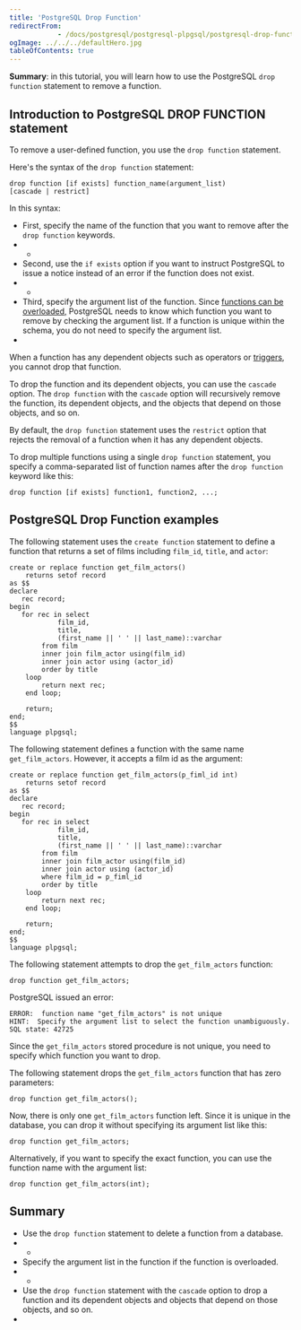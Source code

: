 ```yaml
---
title: 'PostgreSQL Drop Function'
redirectFrom: 
            - /docs/postgresql/postgresql-plpgsql/postgresql-drop-function/
ogImage: ../../../defaultHero.jpg
tableOfContents: true
---
```


**Summary**: in this tutorial, you will learn how to use the PostgreSQL `drop function` statement to remove a function.



## Introduction to PostgreSQL DROP FUNCTION statement



To remove a user-defined function, you use the `drop function` statement.



Here's the syntax of the `drop function` statement:



```
drop function [if exists] function_name(argument_list)
[cascade | restrict]
```



In this syntax:



- First, specify the name of the function that you want to remove after the `drop function` keywords.
- -
- Second, use the `if exists` option if you want to instruct PostgreSQL to issue a notice instead of an error if the function does not exist.
- -
- Third, specify the argument list of the function. Since [functions can be overloaded,](https://www.postgresqltutorial.com/postgresql-plpgsql/plpgsql-function-overloading/) PostgreSQL needs to know which function you want to remove by checking the argument list. If a function is unique within the schema, you do not need to specify the argument list.
- 


When a function has any dependent objects such as operators or [triggers](https://www.postgresqltutorial.com/postgresql-triggers/), you cannot drop that function.



To drop the function and its dependent objects, you can use the `cascade` option. The `drop function` with the `cascade` option will recursively remove the function, its dependent objects, and the objects that depend on those objects, and so on.



By default, the `drop function` statement uses the `restrict` option that rejects the removal of a function when it has any dependent objects.



To drop multiple functions using a single `drop function` statement, you specify a comma-separated list of function names after the `drop function` keyword like this:



```
drop function [if exists] function1, function2, ...;
```



## PostgreSQL Drop Function examples



The following statement uses the `create function` statement to define a function that returns a set of films including `film_id`, `title`, and `actor`:



```
create or replace function get_film_actors()
	returns setof record
as $$
declare
   rec record;
begin
   for rec in select
			film_id,
			title,
            (first_name || ' ' || last_name)::varchar
		from film
		inner join film_actor using(film_id)
		inner join actor using (actor_id)
		order by title
	loop
        return next rec;
	end loop;

	return;
end;
$$
language plpgsql;
```



The following statement defines a function with the same name `get_film_actors`. However, it accepts a film id as the argument:



```
create or replace function get_film_actors(p_fiml_id int)
	returns setof record
as $$
declare
   rec record;
begin
   for rec in select
			film_id,
			title,
            (first_name || ' ' || last_name)::varchar
		from film
		inner join film_actor using(film_id)
		inner join actor using (actor_id)
		where film_id = p_fiml_id
		order by title
	loop
        return next rec;
	end loop;

	return;
end;
$$
language plpgsql;
```



The following statement attempts to drop the `get_film_actors` function:



```
drop function get_film_actors;
```



PostgreSQL issued an error:



```
ERROR:  function name "get_film_actors" is not unique
HINT:  Specify the argument list to select the function unambiguously.
SQL state: 42725
```



Since the `get_film_actors` stored procedure is not unique, you need to specify which function you want to drop.



The following statement drops the `get_film_actors` function that has zero parameters:



```
drop function get_film_actors();
```



Now, there is only one `get_film_actors` function left. Since it is unique in the database, you can drop it without specifying its argument list like this:



```
drop function get_film_actors;
```



Alternatively, if you want to specify the exact function, you can use the function name with the argument list:



```
drop function get_film_actors(int);
```



## Summary



- Use the `drop function` statement to delete a function from a database.
- -
- Specify the argument list in the function if the function is overloaded.
- -
- Use the `drop function` statement with the `cascade` option to drop a function and its dependent objects and objects that depend on those objects, and so on.
- 
